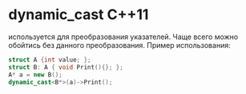 # dynamic_cast C++11 #

используется для преобразования указателей. Чаще всего можно обойтись без данного преобразования. Пример использования:
```C++
struct A {int value; };
struct B: A { void Print(){}; };
A* a = new B();
dynamic_cast<B*>(a)->Print();
```


